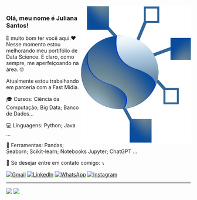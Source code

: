 <img src="https://github.com/JulianaSantosOliveira/JulianaSantosOliveira/blob/main/minha_logo.png" alt="minha logo" min-width="300px" max-width="300px" width="300px" align="right">

### Olá, meu nome é Juliana Santos!

<p align="left"> 
  É muito bom ter você aqui.❤️
  Nesse momento estou melhorando meu portifólio de Data Science. E claro, como sempre, me aperfeiçoando na área. 🤓
</p>

<p>Atualmente estou trabalhando em parceria com a Fast Mídia. <br/>

<p align="left">
  🎓 Cursos: Ciência da Computação; Big Data; Banco de Dados...
</p>

<p align="left">
  💻 Linguagens: Python; Java ...
</p>

<p align="left">
  💼 Ferramentas: Pandas; Seaborn; Scikit-learn; Notebooks Jupyter; ChatGPT ...
</p>

<p align="left">
  💌 Se desejar entre em contato comigo: ⤵️
</p>


<p align="left">
  <a href="mailto:juliana.snto.oliveira@gmail.com" target="_blank" rel="noreferrer noopener" title="Gmail">
  <img src="https://img.shields.io/badge/-Gmail-FF0000?style=flat-square&labelColor=FF0000&logo=gmail&logoColor=white" alt="Gmail" class="link_thumb"/></a>
  <a href="https://www.linkedin.com/in/juliana-santos-4a967873" target="_blank" rel="noreferrer noopener" title="LinkedIn">
  <img src="https://img.shields.io/badge/-Linkedin-0e76a8?style=flat-square&logo=Linkedin&logoColor=white" alt="LinkedIn" class="link_thumb"/></a>
  <a href="https://wa.me/5544988314633" target="_blank" rel="noreferrer noopener" title="WhatsApp">
  <img src="https://img.shields.io/badge/-WhatsApp-25d366?style=flat-square&labelColor=25d366&logo=whatsapp&logoColor=white" alt="WhatsApp" class="link_thumb"/></a>
  <a href="https://www.instagram.com/datapearl?igsh=MTV5NG10Z3ozdHh1dw" target="_blank" rel="noreferrer noopener" title="Instagram" >
  <img src="https://img.shields.io/badge/-Instagram-DF0174?style=flat-square&labelColor=DF0174&logo=instagram&logoColor=white" alt="Instagram" class="link_thumb"/></a>
</p>

----

<div align = "left">
<img height = "200em" src="https://github-readme-stats.vercel.app/api/top-langs/?username=julianasodata&show_icons=true&theme=github_dark_dimmed&count_private=true"/>
<img height = "200em" src="https://github-readme-stats.vercel.app/api?username=julianasodata&show_icons=true&show_icons=true&theme=github_dark_dimmed&count_private=true" />
</div>

